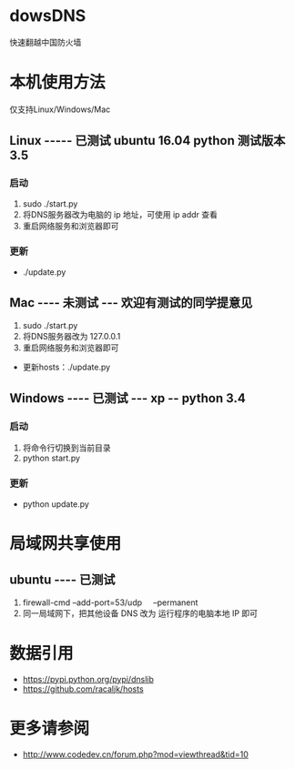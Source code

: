 
# dowsDNS

快速翻越中国防火墙

# 本机使用方法

仅支持Linux/Windows/Mac

## Linux ----- 已测试 ubuntu 16.04 python 测试版本 3.5
### 启动
1. sudo ./start.py
2. 将DNS服务器改为电脑的 ip 地址，可使用 ip addr 查看
3. 重启网络服务和浏览器即可

### 更新
* ./update.py

## Mac ---- 未测试 --- 欢迎有测试的同学提意见
1. sudo ./start.py 
2. 将DNS服务器改为 127.0.0.1
3. 重启网络服务和浏览器即可

* 更新hosts：./update.py

## Windows ---- 已测试 --- xp -- python 3.4
### 启动
1. 将命令行切换到当前目录
2. python start.py

### 更新
* python update.py


# 局域网共享使用

## ubuntu ---- 已测试
1. firewall-cmd –add-port=53/udp      –permanent
2. 同一局域网下，把其他设备 DNS 改为 运行程序的电脑本地 IP 即可

# 数据引用
* https://pypi.python.org/pypi/dnslib
* https://github.com/racaljk/hosts


# 更多请参阅

* http://www.codedev.cn/forum.php?mod=viewthread&tid=10
